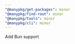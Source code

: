 ```yaml
---
"@manypkg/get-packages": minor
"@manypkg/find-root": minor
"@manypkg/tools": minor
"@manypkg/cli": minor
---
```


Add Bun support

